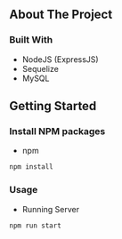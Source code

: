 <!-- ABOUT THE PROJECT -->
## About The Project


### Built With
* NodeJS (ExpressJS)
* Sequelize
* MySQL


<!-- GETTING STARTED -->
## Getting Started
### Install NPM packages
* npm
 ```sh
 npm install
 ```

<!-- USAGE EXAMPLES -->
### Usage
* Running Server
 ```sh
 npm run start
 ```